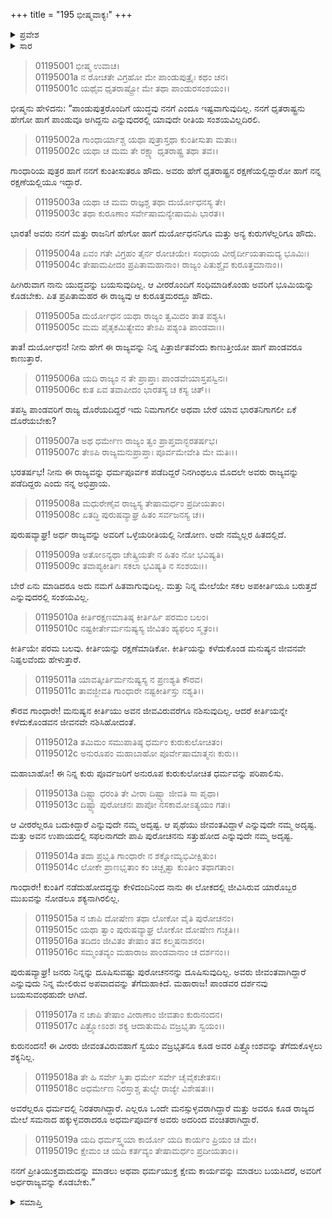 +++
title = "195 ಭೀಷ್ಮವಾಕ್ಯಃ"
+++

<details><summary>ಪ್ರವೇಶ</summary>


।।   ಓಂ ಓಂ ನಮೋ ನಾರಾಯಣಾಯ।।   ಶ್ರೀ ವೇದವ್ಯಾಸಾಯ ನಮಃ ।।

ಶ್ರೀ ಕೃಷ್ಣದ್ವೈಪಾಯನ ವೇದವ್ಯಾಸ ವಿರಚಿತ  

**ಶ್ರೀ ಮಹಾಭಾರತ**

**ಆದಿ ಪರ್ವ**

**ವಿದುರಾಗಮನ ಪರ್ವ**

**ಅಧ್ಯಾಯ 195**

</details>


<details><summary>ಸಾರ</summary>

ಪಾಂಡವರಿಗೆ ಅವರ ಪಿತ್ರಾರ್ಜಿತ ಭೂಮಿಯನ್ನು ಕೊಡಬೇಕೆಂದು ಭೀಷ್ಮನು ಹೇಳುವುದು (1-19).

</details>



> 01195001 ಭೀಷ್ಮ ಉವಾಚ।  
01195001a ನ ರೋಚತೇ ವಿಗ್ರಹೋ ಮೇ ಪಾಂಡುಪುತ್ರೈಃ ಕಥಂ ಚನ।  
01195001c ಯಥೈವ ಧೃತರಾಷ್ಟ್ರೋ ಮೇ ತಥಾ ಪಾಂಡುರಸಂಶಯಂ।।

ಭೀಷ್ಮನು ಹೇಳಿದನು: “ಪಾಂಡುಪುತ್ರರೊಂದಿಗೆ ಯುದ್ಧವು ನನಗೆ ಎಂದೂ ಇಷ್ಟವಾಗುವುದಿಲ್ಲ. ನನಗೆ ಧೃತರಾಷ್ಟ್ರನು ಹೇಗೋ ಹಾಗೆ ಪಾಂಡುವೂ ಅಗಿದ್ದನು ಎನ್ನುವುದರಲ್ಲಿ ಯಾವುದೇ ರೀತಿಯ ಸಂಶಯವಿಲ್ಲದಿರಲಿ.

> 01195002a ಗಾಂಧಾರ್ಯಾಶ್ಚ ಯಥಾ ಪುತ್ರಾಸ್ತಥಾ ಕುಂತೀಸುತಾ ಮತಾಃ।  
01195002c ಯಥಾ ಚ ಮಮ ತೇ ರಕ್ಷ್ಯಾ ಧೃತರಾಷ್ಟ್ರ ತಥಾ ತವ।।

ಗಾಂಧಾರಿಯ ಪುತ್ರರ ಹಾಗೆ ನನಗೆ ಕುಂತೀಸುತರೂ ಹೌದು. ಅವರು ಹೇಗೆ ಧೃತರಾಷ್ಟ್ರನ ರಕ್ಷಣೆಯಲ್ಲಿದ್ದಾರೋ ಹಾಗೆ ನನ್ನ ರಕ್ಷಣೆಯಲ್ಲಿಯೂ ಇದ್ದಾರೆ.

> 01195003a ಯಥಾ ಚ ಮಮ ರಾಜ್ಞಶ್ಚ ತಥಾ ದುರ್ಯೋಧನಸ್ಯ ತೇ।  
01195003c ತಥಾ ಕುರೂಣಾಂ ಸರ್ವೇಷಾಮನ್ಯೇಷಾಮಪಿ ಭಾರತ।।

ಭಾರತ! ಅವರು ನನಗೆ ಮತ್ತು ರಾಜನಿಗೆ ಹೇಗೋ ಹಾಗೆ ದುರ್ಯೋಧನನಿಗೂ ಮತ್ತು ಅನ್ಯ ಕುರುಗಳೆಲ್ಲರಿಗೂ ಹೌದು.

> 01195004a ಏವಂ ಗತೇ ವಿಗ್ರಹಂ ತೈರ್ನ ರೋಚಯೇ।
	ಸಂಧಾಯ ವೀರೈರ್ದೀಯತಾಮದ್ಯ ಭೂಮಿಃ।  
> 01195004c ತೇಷಾಮಪೀದಂ ಪ್ರಪಿತಾಮಹಾನಾಂ।
	ರಾಜ್ಯಂ ಪಿತುಶ್ಚೈವ ಕುರೂತ್ತಮಾನಾಂ।।  

ಹೀಗಿರುವಾಗ ನಾನು ಯುದ್ಧವನ್ನು ಬಯಸುವುದಿಲ್ಲ. ಆ ವೀರರೊಂದಿಗೆ ಸಂಧಿಮಾಡಿಕೊಂಡು ಅವರಿಗೆ ಭೂಮಿಯನ್ನು ಕೊಡಬೇಕು. ಪಿತ ಪ್ರಪಿತಾಮಹರ ಈ ರಾಜ್ಯವು ಆ ಕುರೂತ್ತಮರದ್ದೂ ಹೌದು.

> 01195005a ದುರ್ಯೋಧನ ಯಥಾ ರಾಜ್ಯಂ ತ್ವಮಿದಂ ತಾತ ಪಶ್ಯಸಿ।  
01195005c ಮಮ ಪೈತೃಕಮಿತ್ಯೇವಂ ತೇಽಪಿ ಪಶ್ಯಂತಿ ಪಾಂಡವಾಃ।।

ತಾತ! ದುರ್ಯೋಧನ! ನೀನು ಹೇಗೆ ಈ ರಾಜ್ಯವನ್ನು ನಿನ್ನ ಪಿತ್ರಾರ್ಜಿತವೆಂದು ಕಾಣುತ್ತೀಯೋ ಹಾಗೆ ಪಾಂಡವರೂ ಕಾಣುತ್ತಾರೆ.

> 01195006a ಯದಿ ರಾಜ್ಯಂ ನ ತೇ ಪ್ರಾಪ್ತಾಃ ಪಾಂಡವೇಯಾಸ್ತಪಸ್ವಿನಃ।  
01195006c ಕುತ ಏವ ತವಾಪೀದಂ ಭಾರತಸ್ಯ ಚ ಕಸ್ಯ ಚಿತ್।।

ತಪಸ್ವಿ ಪಾಂಡವರಿಗೆ ರಾಜ್ಯ ದೊರೆಯದಿದ್ದರೆ ಇದು ನಿಮಗಾಗಲೀ ಅಥವಾ ಬೇರೆ ಯಾವ ಭಾರತನಿಗಾಗಲೀ ಏಕೆ ದೊರೆಯಬೇಕು?

> 01195007a ಅಥ ಧರ್ಮೇಣ ರಾಜ್ಯಂ ತ್ವಂ ಪ್ರಾಪ್ತವಾನ್ಭರತರ್ಷಭ।   
01195007c ತೇಽಪಿ ರಾಜ್ಯಮನುಪ್ರಾಪ್ತಾಃ ಪೂರ್ವಮೇವೇತಿ ಮೇ ಮತಿಃ।।

ಭರತರ್ಷಭ! ನೀನು ಈ ರಾಜ್ಯವನ್ನು ಧರ್ಮಪೂರ್ವಕ ಪಡೆದಿದ್ದರೆ ನಿನಗಿಂಥಲೂ ಮೊದಲೇ ಅವರು ರಾಜ್ಯವನ್ನು ಪಡೆದಿದ್ದರು ಎಂದು ನನ್ನ ಅಭಿಪ್ರಾಯ.

> 01195008a ಮಧುರೇಣೈವ ರಾಜ್ಯಸ್ಯ ತೇಷಾಮರ್ಧಂ ಪ್ರದೀಯತಾಂ।  
01195008c ಏತದ್ಧಿ ಪುರುಷವ್ಯಾಘ್ರ ಹಿತಂ ಸರ್ವಜನಸ್ಯ ಚ।।

ಪುರುಷವ್ಯಾಘ್ರ! ಅರ್ಧ ರಾಜ್ಯವನ್ನು ಅವರಿಗೆ ಒಳ್ಳೆಯರೀತಿಯಲ್ಲಿ ನೀಡೋಣ. ಅದೇ ನಮ್ಮೆಲ್ಲರ ಹಿತದಲ್ಲಿದೆ.

> 01195009a ಅತೋಽನ್ಯಥಾ ಚೇತ್ಕ್ರಿಯತೇ ನ ಹಿತಂ ನೋ ಭವಿಷ್ಯತಿ।  
01195009c ತವಾಪ್ಯಕೀರ್ತಿಃ ಸಕಲಾ ಭವಿಷ್ಯತಿ ನ ಸಂಶಯಃ।।

ಬೇರೆ ಏನು ಮಾಡಿದರೂ ಅದು ನಮಗೆ ಹಿತವಾಗುವುದಿಲ್ಲ. ಮತ್ತು ನಿನ್ನ ಮೇಲೆಯೇ ಸಕಲ ಅಪಕೀರ್ತಿಯೂ ಬರುತ್ತದೆ ಎನ್ನುವುದರಲ್ಲಿ ಸಂಶಯವಿಲ್ಲ.

> 01195010a ಕೀರ್ತಿರಕ್ಷಣಮಾತಿಷ್ಠ ಕೀರ್ತಿರ್ಹಿ ಪರಮಂ ಬಲಂ।  
01195010c ನಷ್ಟಕೀರ್ತೇರ್ಮನುಷ್ಯಸ್ಯ ಜೀವಿತಂ ಹ್ಯಫಲಂ ಸ್ಮೃತಂ।।

ಕೀರ್ತಿಯೇ ಪರಮ ಬಲವು. ಕೀರ್ತಿಯನ್ನು ರಕ್ಷಣೆಮಾಡಿಕೋ. ಕೀರ್ತಿಯನ್ನು ಕಳೆದುಕೊಂಡ ಮನುಷ್ಯನ ಜೀವನವೇ ನಿಷ್ಫಲವೆಂದು ಹೇಳುತ್ತಾರೆ.

> 01195011a ಯಾವತ್ಕೀರ್ತಿರ್ಮನುಷ್ಯಸ್ಯ ನ ಪ್ರಣಶ್ಯತಿ ಕೌರವ।  
01195011c ತಾವಜ್ಜೀವತಿ ಗಾಂಧಾರೇ ನಷ್ಟಕೀರ್ತಿಸ್ತು ನಶ್ಯತಿ।।

ಕೌರವ ಗಾಂಧಾರೇ! ಮನುಷ್ಯನ ಕೀರ್ತಿಯು ಅವನ ಜೀವವಿರುವರೆಗೂ ನಶಿಸುವುದಿಲ್ಲ. ಆದರೆ ಕೀರ್ತಿಯನ್ನೇ ಕಳೆದುಕೊಂಡವನ ಜೀವನವೇ ನಶಿಸಿಹೋದಂತೆ.

> 01195012a ತಮಿಮಂ ಸಮುಪಾತಿಷ್ಠ ಧರ್ಮಂ ಕುರುಕುಲೋಚಿತಂ।  
01195012c ಅನುರೂಪಂ ಮಹಾಬಾಹೋ ಪೂರ್ವೇಷಾಮಾತ್ಮನಃ ಕುರು।।

ಮಹಾಬಾಹೋ! ಈ ನಿನ್ನ ಕುರು ಪೂರ್ವಜರಿಗೆ ಅನುರೂಪ ಕುರುಕುಲೋಚಿತ ಧರ್ಮವನ್ನು ಪರಿಪಾಲಿಸು.

> 01195013a ದಿಷ್ಟ್ಯಾ ಧರಂತಿ ತೇ ವೀರಾ ದಿಷ್ಟ್ಯಾ ಜೀವತಿ ಸಾ ಪೃಥಾ।   
01195013c ದಿಷ್ಟ್ಯಾ ಪುರೋಚನಃ ಪಾಪೋ ನಸಕಾಮೋಽತ್ಯಯಂ ಗತಃ।

ಆ ವೀರರೆಲ್ಲರೂ ಬದುಕಿದ್ದಾರೆ ಎನ್ನುವುದೇ ನಮ್ಮ ಅದೃಷ್ಟ. ಆ ಪೃಥೆಯು ಜೀವಂತವಿದ್ದಾಳೆ ಎನ್ನುವುದೇ ನಮ್ಮ ಅದೃಷ್ಟ. ಮತ್ತು ಅವನ ಉಪಾಯದಲ್ಲಿ ಸಫಲನಾಗದೇ ಪಾಪಿ ಪುರೋಚನನು ಸತ್ತುಹೋದ ಎನ್ನುವುದೇ ನಮ್ಮ ಅದೃಷ್ಟ.

> 01195014a ತದಾ ಪ್ರಭೃತಿ ಗಾಂಧಾರೇ ನ ಶಕ್ನೋಮ್ಯಭಿವೀಕ್ಷಿತುಂ।  
01195014c ಲೋಕೇ ಪ್ರಾಣಭೃತಾಂ ಕಂ ಚಿಚ್ಛೃತ್ವಾ ಕುಂತೀಂ ತಥಾಗತಾಂ।

ಗಾಂಧಾರೇ! ಕುಂತಿಗೆ ನಡೆದುಹೋದದ್ದನ್ನು ಕೇಳಿದಂದಿನಿಂದ ನಾನು ಈ ಲೋಕದಲ್ಲಿ ಜೀವಿಸಿರುವ ಯಾರೊಬ್ಬರ ಮುಖವನ್ನು ನೋಡಲೂ ಶಕ್ಯನಾಗಿರಲಿಲ್ಲ.

> 01195015a ನ ಚಾಪಿ ದೋಷೇಣ ತಥಾ ಲೋಕೋ ವೈತಿ ಪುರೋಚನಂ।  
01195015c ಯಥಾ ತ್ವಾಂ ಪುರುಷವ್ಯಾಘ್ರ ಲೋಕೋ ದೋಷೇಣ ಗಚ್ಛತಿ।।  
01195016a ತದಿದಂ ಜೀವಿತಂ ತೇಷಾಂ ತವ ಕಲ್ಮಷನಾಶನಂ।  
01195016c ಸಮ್ಮಂತವ್ಯಂ ಮಹಾರಾಜ ಪಾಂಡವಾನಾಂ ಚ ದರ್ಶನಂ।।

ಪುರುಷವ್ಯಾಘ್ರ! ಜನರು ನಿನ್ನನ್ನು ದೂಷಿಸುವಷ್ಟು ಪುರೋಚನನನ್ನು ದೂಷಿಸುವುದಿಲ್ಲ. ಅವರು ಜೀವಂತವಾಗಿದ್ದಾರೆ ಎನ್ನುವುದು ನಿನ್ನ ಮೇಲಿರುವ ಅಪವಾದವನ್ನು ತೆಗೆದುಹಾಕಿದೆ. ಮಹಾರಾಜ! ಪಾಂಡವರ ದರ್ಶನವು ಬಯಸುವಂಥಹುದೇ ಆಗಿದೆ.

> 01195017a ನ ಚಾಪಿ ತೇಷಾಂ ವೀರಾಣಾಂ ಜೀವತಾಂ ಕುರುನಂದನ।  
01195017c ಪಿತ್ರ್ಯೋಽಂಶಃ ಶಕ್ಯ ಆದಾತುಮಪಿ ವಜ್ರಭೃತಾ ಸ್ವಯಂ।।

ಕುರುನಂದನ! ಈ ವೀರರು ಜೀವಂತವಿರುವಹಾಗೆ ಸ್ವಯಂ ವಜ್ರಭೃತನೂ ಕೂಡ ಅವರ ಪಿತ್ರ್ಯೋಂಶವನ್ನು ತೆಗೆದುಕೊಳ್ಳಲು ಶಕ್ಯನಿಲ್ಲ.

> 01195018a ತೇ ಹಿ ಸರ್ವೇ ಸ್ಥಿತಾ ಧರ್ಮೇ ಸರ್ವೇ ಚೈವೈಕಚೇತಸಃ।   
01195018c ಅಧರ್ಮೇಣ ನಿರಸ್ತಾಶ್ಚ ತುಲ್ಯೇ ರಾಜ್ಯೇ ವಿಶೇಷತಃ।।

ಅವರೆಲ್ಲರೂ ಧರ್ಮದಲ್ಲಿ ನಿರತರಾಗಿದ್ದಾರೆ. ಎಲ್ಲರೂ ಒಂದೇ ಮನಸ್ಸುಳ್ಳವರಾಗಿದ್ದಾರೆ ಮತ್ತು ಅವರೂ ಕೂಡ ರಾಜ್ಯದ ಮೇಲೆ ಸಮನಾದ ಹಕ್ಕುಳ್ಳವರಾದರೂ ಅಧರ್ಮಪೂರ್ವಕ ಅವರು ಅದರಿಂದ ವಂಚಿತರಾಗಿದ್ದಾರೆ.

> 01195019a ಯದಿ ಧರ್ಮಸ್ತ್ವಯಾ ಕಾರ್ಯೋ ಯದಿ ಕಾರ್ಯಂ ಪ್ರಿಯಂ ಚ ಮೇ।  
01195019c ಕ್ಷೇಮಂ ಚ ಯದಿ ಕರ್ತವ್ಯಂ ತೇಷಾಮರ್ಧಂ ಪ್ರದೀಯತಾಂ।।

ನನಗೆ ಪ್ರೀತಿಯುಕ್ತವಾದುದನ್ನು ಮಾಡಲು ಅಥವಾ ಧರ್ಮಯುಕ್ತ ಕ್ಷೇಮ ಕಾರ್ಯವನ್ನು ಮಾಡಲು ಬಯಸಿದರೆ, ಅವರಿಗೆ ಅರ್ಧರಾಜ್ಯವನ್ನು ಕೊಡಬೇಕು.”


<details><summary>ಸಮಾಪ್ತಿ</summary>


ಇತಿ ಶ್ರೀ ಮಹಾಭಾರತೇ ಆದಿಪರ್ವಣಿ ವಿದುರಾಗಮನಪರ್ವಣಿ ಭೀಷ್ಮವಾಕ್ಯೇ ಪಂಚನವತ್ಯಧಿಕಶತತಮೋಽಧ್ಯಾಯ:।।  
ಇದು ಶ್ರೀ ಮಹಾಭಾರತದಲ್ಲಿ ಆದಿಪರ್ವದಲ್ಲಿ ವಿದುರಾಗಮನಪರ್ವದಲ್ಲಿ ಭೀಷ್ಮವಾಕ್ಯದಲ್ಲಿ ನೂರಾತೊಂಭತ್ತೈದನೆಯ ಅಧ್ಯಾಯವು.


</details>

